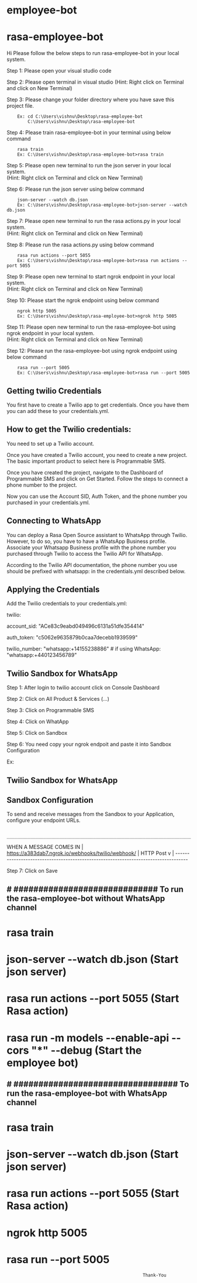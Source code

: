 # employee-bot
# rasa-employee-bot


Hi Please follow the below steps to run rasa-employee-bot in your local system.

Step 1: Please open your visual studio code

Step 2: Please open terminal in visual studio (Hint: Right click on Terminal and click on New Terminal)

Step 3: Please change your folder directory where you have save this project file.

        Ex: cd C:\Users\vishnu\Desktop\rasa-employee-bot
            C:\Users\vishnu\Desktop\rasa-employee-bot

Step 4: Please train rasa-employee-bot in your terminal using below command

        rasa train
        Ex: C:\Users\vishnu\Desktop\rasa-employee-bot>rasa train

Step 5: Please open new terminal to run the json server in your local system.        
        (Hint: Right click on Terminal and click on New Terminal)

Step 6: Please run the json server using below command

        json-server --watch db.json
        Ex: C:\Users\vishnu\Desktop\rasa-employee-bot>json-server --watch db.json


Step 7: Please open new terminal to run the rasa actions.py in your local system.        
        (Hint: Right click on Terminal and click on New Terminal)

Step 8: Please run the rasa actions.py using below command

        rasa run actions --port 5055
        Ex: C:\Users\vishnu\Desktop\rasa-employee-bot>rasa run actions --port 5055


Step 9: Please open new terminal to start ngrok endpoint in your local system.        
        (Hint: Right click on Terminal and click on New Terminal)

Step 10: Please start the ngrok endpoint using below command

        ngrok http 5005
        Ex: C:\Users\vishnu\Desktop\rasa-employee-bot>ngrok http 5005

Step 11: Please open new terminal to run the rasa-employee-bot using ngrok endpoint in your local system.        
        (Hint: Right click on Terminal and click on New Terminal)

Step 12: Please run the rasa-employee-bot using ngrok endpoint using below command

        rasa run --port 5005
        Ex: C:\Users\vishnu\Desktop\rasa-employee-bot>rasa run --port 5005



## Getting twilio Credentials
You first have to create a Twilio app to get credentials. Once you have them you can add these to your credentials.yml.

## How to get the Twilio credentials: 
You need to set up a Twilio account.

Once you have created a Twilio account, you need to create a new project. The basic important product to select here is Programmable SMS.

Once you have created the project, navigate to the Dashboard of Programmable SMS and click on Get Started. Follow the steps to connect a phone number to the project.

Now you can use the Account SID, Auth Token, and the phone number you purchased in your credentials.yml.


## Connecting to WhatsApp
You can deploy a Rasa Open Source assistant to WhatsApp through Twilio. However, to do so, you have to have a WhatsApp Business profile. Associate your Whatsapp Business profile with the phone number you purchased through Twilio to access the Twilio API for WhatsApp.

According to the Twilio API documentation, the phone number you use should be prefixed with whatsapp: in the credentials.yml described below.


## Applying the Credentials
Add the Twilio credentials to your credentials.yml:


twilio:

  account_sid: "ACe83c9eabd049496c6131a51dfe354414"
  
  auth_token: "c5062e9635879b0caa7decebb1939599"
  
  twilio_number: "whatsapp:+14155238886"  # if using WhatsApp: "whatsapp:+440123456789"


## Twilio Sandbox for WhatsApp  

Step 1: After login to twilio account click on Console Dashboard

Step 2: Click on All Product & Services (...)

Step 3: Click on Programmable SMS

Step 4: Click on WhatApp

Step 5: Click on Sandbox

Step 6: You need copy your ngrok endpoit and paste it into Sandbox Configuration

Ex:
## Twilio Sandbox for WhatsApp
## Sandbox Configuration
To send and receive messages from the Sandbox to your Application, configure your endpoint URLs. 

                            __________________________________________________________________________________
WHEN A MESSAGE COMES IN    |     https://a383dab7.ngrok.io/webhooks/twilio/webhook/       |    HTTP Post    v |
                            -----------------------------------------------------------------------------------

Step 7: Click on Save 




## # ############################# To run the rasa-employee-bot without WhatsApp channel
# rasa train
# json-server --watch db.json (Start json server)
# rasa run actions --port 5055 (Start Rasa action)
# rasa run -m models --enable-api --cors "*" --debug (Start the employee bot)


## # #################################  To run the rasa-employee-bot with WhatsApp channel
# rasa train
# json-server --watch db.json (Start json server)
# rasa run actions --port 5055 (Start Rasa action)
# ngrok http 5005
# rasa run --port 5005

                                                        Thank-You

